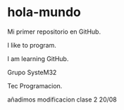 # hola-mundo

Mi primer repositorio en GitHub.

I like to program.

I am learning GitHub.

Grupo SysteM32

Tec Programacion.

añadimos modificacion clase 2 20/08
